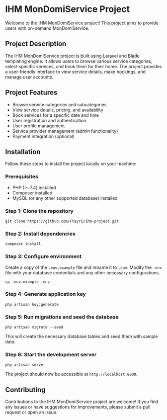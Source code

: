 # IHM MonDomiService Project

Welcome to the IHM MonDomiService project! This project aims to provide users with on-demand MonDomiService.

## Project Description

The IHM MonDomiService project is built using Laravel and Blade templating engine. It allows users to browse various service categories, select specific services, and book them for their home. The project provides a user-friendly interface to view service details, make bookings, and manage user accounts.

## Project Features

- Browse service categories and subcategories
- View service details, pricing, and availability
- Book services for a specific date and time
- User registration and authentication
- User profile management
- Service provider management (admin functionality)
- Payment integration (optional)

## Installation

Follow these steps to install the project locally on your machine:

### Prerequisites

- PHP (>=7.4) installed
- Composer installed
- MySQL (or any other supported database) installed

### Step 1: Clone the repository

```git clone https://github.com/Ftayri/ihm-project.git```

### Step 2: Install dependencies

```composer install```

### Step 3: Configure environment

Create a copy of the `.env.example` file and rename it to `.env`. Modify the `.env` file with your database credentials and any other necessary configurations.

```cp .env.example .env```

### Step 4: Generate application key

```php artisan key:generate```

### Step 5: Run migrations and seed the database

```php artisan migrate --seed```

This will create the necessary database tables and seed them with sample data.

### Step 6: Start the development server

```php artisan serve```

The project should now be accessible at `http://localhost:8000`.

## Contributing

Contributions to the IHM MonDomiService project are welcome! If you find any issues or have suggestions for improvements, please submit a pull request or open an issue.

